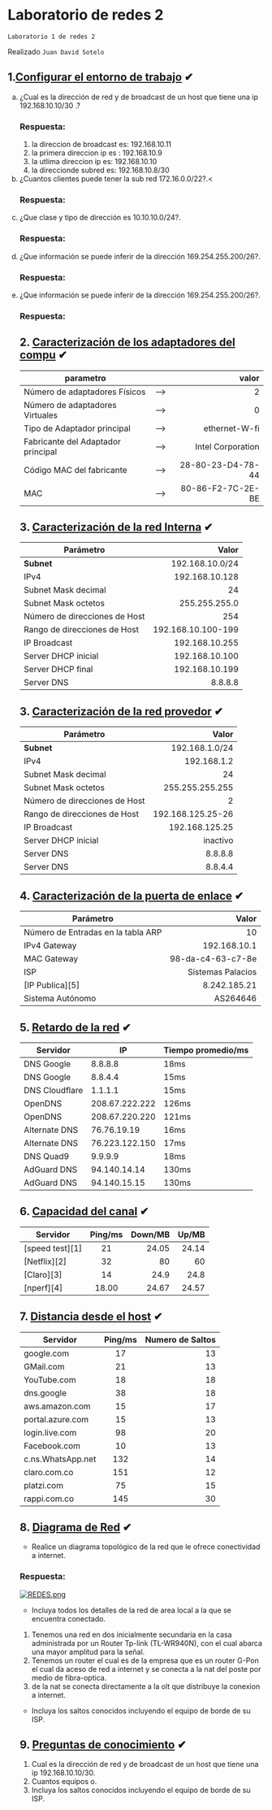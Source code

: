 # Laboratorio de redes 2 
<p><code>Laboratorio 1 de redes 2</code></p>
<p>Realizado <code>Juan David Sotelo</code>

## 1.[Configurar el entorno de trabajo](#) ✔

<ol type="a">


<li>¿Cual es la dirección de red y de broadcast de un host que tiene una ip 192.168.10.10/30 .? </li>

### Respuesta:

1. la direccion de broadcast es: 192.168.10.11<br>
2. la primera direccion ip es : 192.168.10.9 <br>
3. la utlima direccion ip es: 192.168.10.10 <br>
4. la direccionde subred es: 192.168.10.8/30<br>

<li>¿Cuantos clientes puede tener la sub red 172.16.0.0/22?.<</li>

### Respuesta:

<li> ¿Que clase y tipo de dirección es 10.10.10.0/24?.</li>

### Respuesta:

<li> ¿Que información se puede inferir de la dirección 169.254.255.200/26?.</li>

### Respuesta:

<li>¿Que información se puede inferir de la dirección 169.254.255.200/26?.</li>

### Respuesta:

## 2. [Caracterización de los adaptadores del compu](#) ✔
|parametro||valor|
|--|:--:|--:|
|Número de adaptadores Físicos|-->|2|
|Número de adaptadores Virtuales|-->|0|
|Tipo de Adaptador principal|-->|ethernet-W-fi|
|Fabricante del Adaptador principal|-->|Intel Corporation|
|Código MAC del fabricante|-->|28-80-23-D4-78-44|
|MAC|-->|80-86-F2-7C-2E-BE|


## 3. [Caracterización de la red Interna](#) ✔
|Parámetro|Valor|
|--|--:|
|__Subnet__|192.168.10.0/24|
|IPv4|192.168.10.128|
|Subnet Mask decimal|24|
|Subnet Mask octetos|255.255.255.0|
|Número de direcciones de Host|254|
|Rango de direcciones de Host|192.168.10.100-199|
|IP Broadcast|192.168.10.255|
|Server DHCP inicial |192.168.10.100| 
|Server DHCP final |192.168.10.199| 
|Server DNS|8.8.8.8|

## 3. [Caracterización de la red provedor](#) ✔
|Parámetro|Valor|
|--|--:|
|__Subnet__|192.168.1.0/24|
|IPv4|192.168.1.2|
|Subnet Mask decimal|24|
|Subnet Mask octetos|255.255.255.255|
|Número de direcciones de Host|2|
|Rango de direcciones de Host|192.168.125.25-26|
|IP Broadcast|192.168.125.25|
|Server DHCP inicial |inactivo| 
|Server DNS|8.8.8.8|
|Server DNS|8.8.4.4|



## 4. [Caracterización de la puerta de enlace](#) ✔
|Parámetro|Valor|
|--|--:|
|Número de Entradas en la tabla ARP |10|
|IPv4 Gateway|192.168.10.1|
|MAC Gateway|98-da-c4-63-c7-8e|
|ISP|Sistemas Palacios|
|[IP Publica][5]|8.242.185.21|
|Sistema Autónomo|AS264646|

## 5. [Retardo de la red](#) ✔
|Servidor|IP|Tiempo promedio/ms|
|--|--|--|
|DNS Google|8.8.8.8|18ms|
|DNS Google|8.8.4.4|15ms|
|DNS Cloudflare|1.1.1.1|15ms|
|OpenDNS|208.67.222.222|126ms|
|OpenDNS|208.67.220.220|121ms|
|Alternate DNS|	76.76.19.19|16ms|
|Alternate DNS|	76.223.122.150|17ms|
|DNS Quad9|9.9.9.9|18ms|
|AdGuard DNS|94.140.14.14|130ms|
|AdGuard DNS|94.140.15.15|130ms|

## 6. [Capacidad del canal](#) ✔
|Servidor|Ping/ms|Down/MB|Up/MB|
|--|:--:|--:|--:|
|[speed test][1]|21|24.05|24.14|
|[Netflix][2]|32|80|60|
|[Claro][3]|14  |24.9|24.8|
|[nperf][4]|18.00|24.67|24.57|


## 7. [Distancia desde el host](#) ✔
|Servidor|Ping/ms|Numero de Saltos|
|--|:--:|--:|
|google.com|17|13|
|GMail.com|21|13|
|YouTube.com|18|18|
|dns.google|38|18|
|aws.amazon.com|15|17|
|portal.azure.com|15|13|
|login.live.com|98|20|
|Facebook.com|10|13|
|c.ns.WhatsApp.net|132|14|
|claro.com.co|151|12|
|platzi.com|75|15|
|rappi.com.co|145|30|


## 8. [Diagrama de Red](#) ✔
- Realice un diagrama topológico de la red que le ofrece conectividad a internet.

### Respuesta:

[![REDES.png](https://i.postimg.cc/J0wnwsQX/REDES.png)](https://postimg.cc/r0JcxF3y)

- Incluya todos los detalles de la red de area local a la que se encuentra conectado.

1. Tenemos una red en dos inicialmente secundaria en la casa administrada por un Router Tp-link (TL-WR940N), con el cual abarca una mayor amplitud para la señal.
2. Tenemos un router el cual es de la empresa que es un router G-Pon el cual da aceso de red a internet y se conecta a la nat del poste por medio de fibra-optica.
3. de la nat se conecta directamente a la olt que distribuye la conexion a internet. 

- Incluya los saltos conocidos incluyendo el equipo de borde de su ISP.

## 9. [Preguntas de conocimiento](#) ✔
1. Cual es la dirección de red y de broadcast de un host que tiene una ip 192.168.10.10/30.
1. Cuantos equipos o.
1. Incluya los saltos conocidos incluyendo el equipo de borde de su ISP.